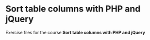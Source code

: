 # Sort table columns with PHP and jQuery
Exercise files for the course **Sort table columns with PHP and jQuery**
